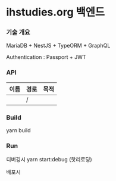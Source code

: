 # ihstudies.org 백엔드

### 기술 개요

MariaDB +  NestJS + TypeORM + GraphQL  

Authentication : Passport + JWT  

### API
| 이름       | 경로              | 목적                                   |
|------------|-------------------|----------------------------------------|
|          | /                 |  

### Build
yarn build 

### Run
디버깅시
yarn start:debug (핫리로딩)

배포시

